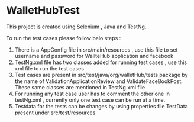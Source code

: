 # WalletHubTest

This project is created using Selenium , Java and TestNg.

To run the test cases please follow belo steps :

1. There is a AppConfig file in src/main/resources , use this file to set username and password for WallteHub application and facebook
2. TestNg.xml file has two classes added for running test cases , use this xml file to run the test cases 
3. Test cases are present in src/test/java/org/walletHub/tests package by the name of ValidationApplicationReview and ValidateFaceBookPost.
    These same classes are mentioned in TestNg.xml file
4. For running any test case user has to comment the other one in testNg.xml , currently only one test case can be run at a time.  
5. Testdata for the tests can be changes by using properties file TestData present under src/test/resources

    
